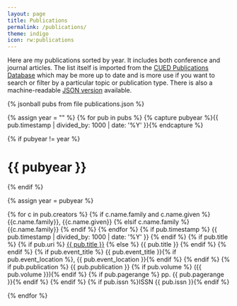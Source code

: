 ```yaml
---
layout: page
title: Publications
permalink: /publications/
theme: indigo
icon: rw:publications
---
```


Here are my publications sorted by year. It includes both conference and
journal articles. The list itself is imported from the [CUED Publications
Database](http://publications.eng.cam.ac.uk/) which may be more up to date and
is more use if you want to search or filter by a particular topic or
publication type. There is also a machine-readable [JSON
version](publications.json) available.

{% jsonball pubs from file publications.json %}

{% assign year = "" %}
{% for pub in pubs %}
  {% capture pubyear %}{{ pub.timestamp | divided_by: 1000 | date: '%Y' }}{% endcapture %}

  {% if pubyear != year %}
# {{ pubyear }}
  {% endif %}

  {% assign year = pubyear %}

  <p><pub-reference>
    <pub-authors>
      {% for c in pub.creators %}
        {% if c.name.family and c.name.given %}
          <pub-author>{{c.name.family}}, {{c.name.given}}</pub-author>
        {% elsif c.name.family %}
          <pub-author>{{c.name.family}}</pub-author>
        {% endif %}
      {% endfor %}
    </pub-authors>
    {% if pub.timestamp %}
      <pub-date>{{ pub.timestamp | divided_by: 1000 | date: '%Y' }}</pub-date>
    {% endif %}
    {% if pub.title %}
      {% if pub.uri %}
        <pub-title><a href="{{pub.uri}}">{{ pub.title }}</a></pub-title>
      {% else %}
        <pub-title>{{ pub.title }}</pub-title>
      {% endif %}
    {% endif %}
    {% if pub.event_title %}
      <pub-event>{{ pub.event_title }}{% if pub.event_location %},
        {{ pub.event_location }}{% endif %}</pub-event>
    {% endif %}
    {% if pub.publication %}
      <pub-publication>{{ pub.publication }}
      {% if pub.volume %} ({{ pub.volume }}){% endif %}
      {% if pub.pagerange %} pp. {{ pub.pagerange }}{% endif %}</pub-publication>
    {% endif %}
    {% if pub.issn %}<pub-additional>ISSN {{ pub.issn }}</pub-additional>{% endif %}
  </pub-reference></p>
{% endfor %}

